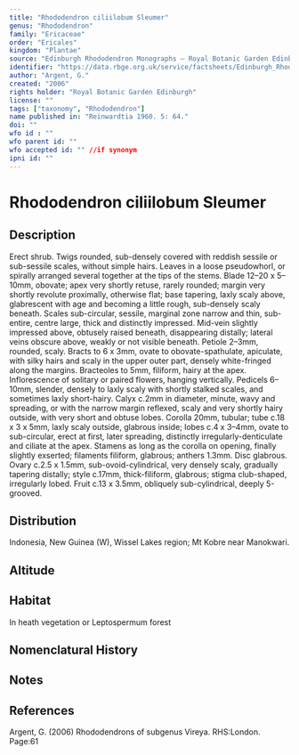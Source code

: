 ```yaml
---
title: "Rhododendron ciliilobum Sleumer"
genus: "Rhododendron"
family: "Ericaceae"
order: "Ericales"
kingdom: "Plantae"
source: "Edinburgh Rhododendron Monographs – Royal Botanic Garden Edinburgh"
identifier: "https://data.rbge.org.uk/service/factsheets/Edinburgh_Rhododendron_Monographs.xhtml"
author: "Argent, G."
created: "2006"
rights holder: "Royal Botanic Garden Edinburgh"
license: ""
tags: ["taxonomy", "Rhododendron"]
name published in: "Reinwardtia 1960. 5: 64."
doi: ""
wfo id : ""
wfo parent id: ""
wfo accepted id: "" //if synonym                      
ipni id: ""
---
```


                       

# Rhododendron ciliilobum Sleumer

## Description
Erect shrub. Twigs rounded, sub-densely covered with reddish sessile or sub-sessile scales, without simple hairs. Leaves in a loose pseudowhorl, or spirally arranged several together at the tips of the stems. Blade 12–20 x 5–10mm, obovate; apex very shortly retuse, rarely rounded; margin very shortly revolute proximally, otherwise flat; base tapering, laxly scaly above, glabrescent with age and becoming a little rough, sub-densely scaly beneath. Scales sub-circular, sessile, marginal zone narrow and thin, sub-entire, centre large, thick and distinctly impressed. Mid-vein slightly impressed above, obtusely raised beneath, disappearing distally; lateral veins obscure above, weakly or not visible beneath. Petiole 2–3mm, rounded, scaly. Bracts to 6 x 3mm, ovate to obovate-spathulate, apiculate, with silky hairs and scaly in the upper outer part, densely white-fringed along the margins. Bracteoles to 5mm, filiform, hairy at the apex. Inflorescence of solitary or paired flowers, hanging vertically. Pedicels 6–10mm, slender, densely to laxly scaly with shortly stalked scales, and sometimes laxly short-hairy. Calyx c.2mm in diameter, minute, wavy and spreading, or with the narrow margin reflexed, scaly and very shortly hairy outside, with very short and obtuse lobes. Corolla 20mm, tubular; tube c.18 x 3 x 5mm, laxly scaly outside, glabrous inside; lobes c.4 x 3–4mm, ovate to sub-circular, erect at first, later spreading, distinctly irregularly-denticulate and ciliate at the apex. Stamens as long as the corolla on opening, finally slightly exserted; filaments filiform, glabrous; anthers 1.3mm. Disc glabrous. Ovary c.2.5 x 1.5mm, sub-ovoid-cylindrical, very densely scaly, gradually tapering distally; style c.17mm, thick-filiform, glabrous; stigma club-shaped, irregularly lobed. Fruit c.13 x 3.5mm, obliquely sub-cylindrical, deeply 5-grooved.

## Distribution
Indonesia, New Guinea (W), Wissel Lakes region; Mt Kobre near Manokwari.

## Altitude


## Habitat
In heath vegetation or Leptospermum forest

## Nomenclatural History

                       
## Notes


## References

Argent, G. (2006) Rhododendrons of subgenus Vireya. RHS:London. Page:61
